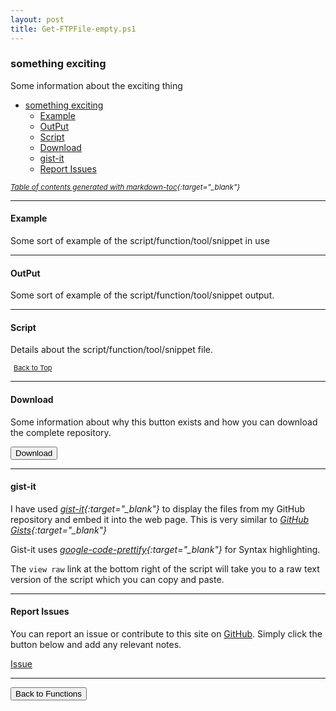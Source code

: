 ```yaml
---
layout: post
title: Get-FTPFile-empty.ps1
---
```


### something exciting

Some information about the exciting thing

- [something exciting](#something-exciting)
  - [Example](#example)
  - [OutPut](#output)
  - [Script](#script)
  - [Download](#download)
  - [gist-it](#gist-it)
  - [Report Issues](#report-issues)

<small><i>[Table of contents generated with markdown-toc][1]{:target="_blank"}</i></small>

---

#### Example

Some sort of example of the script/function/tool/snippet in use

---

#### OutPut

Some sort of example of the script/function/tool/snippet output.

---

#### Script

Details about the script/function/tool/snippet file.

<script src="https://gist-it.appspot.com/github.com/BanterBoy/scripts-blog/blob/master/PowerShell/functions/Get-FTPFile-empty.ps1"></script>

<span style="font-size:11px;"><a href="#"><i class="fas fa-caret-up" aria-hidden="true" style="color: white; margin-right:5px;"></i>Back to Top</a></span>

---

#### Download

Some information about why this button exists and how you can download the complete repository.

<button class="btn" type="submit" onclick="window.open('/PowerShell/functions/Get-FTPFile-empty.ps1')">
    <i class="fa fa-cloud-download-alt">
    </i>
        Download
</button>

---

#### gist-it

I have used <i>[gist-it][2]{:target="_blank"}</i> to display the files from my GitHub repository and embed it into the web page. This is very similar to <i>[GitHub Gists][3]{:target="_blank"}</i>

Gist-it uses <i>[google-code-prettify][4]{:target="_blank"}</i> for Syntax highlighting.

The `view raw` link at the bottom right of the script will take you to a raw text version of the script which you can copy and paste.

---

#### Report Issues

You can report an issue or contribute to this site on <a href="https://github.com/BanterBoy/scripts-blog/issues">GitHub</a>. Simply click the button below and add any relevant notes.

<!-- Place this tag where you want the button to render. -->
<a class="github-button" href="https://github.com/BanterBoy/scripts-blog/issues/new?title=Get-FTPFile-empty.ps1&body=There is a problem with this function. Please find details below." data-show-count="true" aria-label="Issue BanterBoy/scripts-blog on GitHub">Issue</a>

---

<a href="/menu/_pages/functions.html">
    <button class="btn">
        <i class='fas fa-reply'>
        </i>
            Back to Functions
    </button>
</a>

[1]: http://ecotrust-canada.github.io/markdown-toc
[2]: https://gist-it.appspot.com/
[3]: https://gist.github.com
[4]: https://github.com/googlearchive/code-prettify

